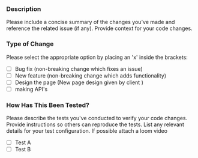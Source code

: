 ### Description
Please include a concise summary of the changes you've made and reference the related issue (if any). Provide context for your code changes.

### Type of Change
Please select the appropriate option by placing an 'x' inside the brackets:
- [ ] Bug fix (non-breaking change which fixes an issue)
- [ ] New feature (non-breaking change which adds functionality)
- [ ] Design the page (New page design given by client )
- [ ] making API's

### How Has This Been Tested?
Please describe the tests you've conducted to verify your code changes. Provide instructions so others can reproduce the tests. List any relevant details for your test configuration. If possible attach a loom video
- [ ] Test A
- [ ] Test B
